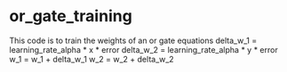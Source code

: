 # or_gate_training
This code is to train the weights of an or gate
equations
delta_w_1 = learning_rate_alpha * x * error
delta_w_2 = learning_rate_alpha * y * error
w_1 = w_1 + delta_w_1
w_2 = w_2 + delta_w_2
